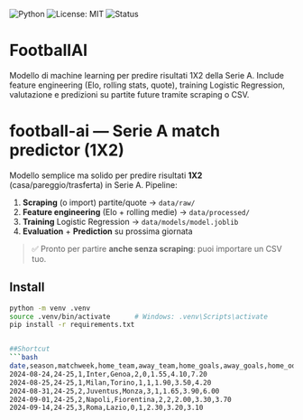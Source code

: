 ![Python](https://img.shields.io/badge/Python-3.11+-blue)
![License: MIT](https://img.shields.io/badge/License-MIT-yellow.svg)
![Status](https://img.shields.io/badge/status-alpha-orange)

# FootballAI
Modello di machine learning per predire risultati 1X2 della Serie A. Include feature engineering (Elo, rolling stats, quote), training Logistic Regression, valutazione e predizioni su partite future tramite scraping o CSV.
# football-ai — Serie A match predictor (1X2)

Modello semplice ma solido per predire risultati **1X2** (casa/pareggio/trasferta) in Serie A.
Pipeline:
1) **Scraping** (o import) partite/quote → `data/raw/`
2) **Feature engineering** (Elo + rolling medie) → `data/processed/`
3) **Training** Logistic Regression → `data/models/model.joblib`
4) **Evaluation** + **Prediction** su prossima giornata

> ✅ Pronto per partire **anche senza scraping**: puoi importare un CSV tuo.

## Install
```bash
python -m venv .venv
source .venv/bin/activate      # Windows: .venv\Scripts\activate
pip install -r requirements.txt


##Shortcut
```bash
date,season,matchweek,home_team,away_team,home_goals,away_goals,home_odds,draw_odds,away_odds
2024-08-24,24-25,1,Inter,Genoa,2,0,1.55,4.10,7.20
2024-08-25,24-25,1,Milan,Torino,1,1,1.90,3.50,4.20
2024-08-31,24-25,2,Juventus,Monza,3,1,1.65,3.90,6.00
2024-09-01,24-25,2,Napoli,Fiorentina,2,2,2.00,3.30,3.70
2024-09-14,24-25,3,Roma,Lazio,0,1,2.30,3.20,3.10
